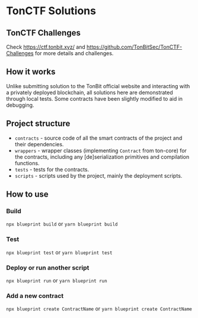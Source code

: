 # TonCTF Solutions

## TonCTF Challenges

Check https://ctf.tonbit.xyz/ and https://github.com/TonBitSec/TonCTF-Challenges for more details and challenges.

## How it works

Unlike submitting solution to the TonBit official website and interacting with a privately deployed blockchain, all solutions here are demonstrated through local tests. Some contracts have been slightly modified to aid in debugging.

## Project structure

-   `contracts` - source code of all the smart contracts of the project and their dependencies.
-   `wrappers` - wrapper classes (implementing `Contract` from ton-core) for the contracts, including any [de]serialization primitives and compilation functions.
-   `tests` - tests for the contracts.
-   `scripts` - scripts used by the project, mainly the deployment scripts.

## How to use

### Build

`npx blueprint build` or `yarn blueprint build`

### Test

`npx blueprint test` or `yarn blueprint test`

### Deploy or run another script

`npx blueprint run` or `yarn blueprint run`

### Add a new contract

`npx blueprint create ContractName` or `yarn blueprint create ContractName`
